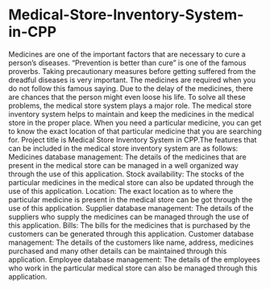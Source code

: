 # Medical-Store-Inventory-System-in-CPP
Medicines are one of the important factors that are necessary to cure a person’s diseases. “Prevention is better than cure” is one of the famous proverbs. Taking precautionary measures before getting suffered from the dreadful diseases is very important. The medicines are required when you do not follow this famous saying. Due to the delay of the medicines, there are chances that the person might even loose his life. To solve all these problems, the medical store system plays a major role. The medical store inventory system helps to maintain and keep the medicines in the medical store in the proper place. When you need a particular medicine, you can get to know the exact location of that particular medicine that you are searching for. Project title is Medical Store Inventory System in CPP.The features that can be included in the medical store inventory system are as follows:  Medicines database management: The details of the medicines that are present in the medical store can be managed in a well organized way through the use of this application. Stock availability: The stocks of the particular medicines in the medical store can also be updated through the use of this application. Location: The exact location as to where the particular medicine is present in the medical store can be got through the use of this application. Supplier database management: The details of the suppliers who supply the medicines can be managed through the use of this application. Bills: The bills for the medicines that is purchased by the customers can be generated through this application. Customer database management: The details of the customers like name, address, medicines purchased and many other details can be maintained through this application. Employee database management: The details of the employees who work in the particular medical store can also be managed through this application.
